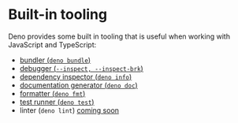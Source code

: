 # Built-in tooling

Deno provides some built in tooling that is useful when working with JavaScript
and TypeScript:

<!-- prettier-ignore-start -->
<!-- prettier incorrectly moves the coming soon links to new lines -->

- [bundler (`deno bundle`)](./tools/bundler.md)
- [debugger (`--inspect, --inspect-brk`)](./tools/debugger.md)
- [dependency inspector (`deno info`)](./tools/dependency_inspector.md)
- [documentation generator (`deno doc`)](./tools/documentation_generator.md)
- [formatter (`deno fmt`)](./tools/formatter.md)
- [test runner (`deno test`)](./testing.md)
- linter (`deno lint`) [coming soon](https://github.com/denoland/deno/issues/1880)

<!-- prettier-ignore-end -->
